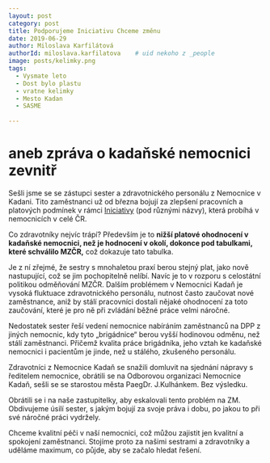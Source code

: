 ```yaml
---
layout: post
category: post
title: Podporujeme Iniciativu Chceme změnu     
date: 2019-06-29
author: Miloslava Karfilátová
authorId: miloslava.karfilatova    # uid nekoho z _people
image: posts/kelimky.png
tags:
  - Vysmate leto
  - Dost bylo plastu
  - vratne kelimky
  - Mesto Kadan
  - SASME
  
---
```


# aneb zpráva o kadaňské nemocnici zevnitř  

Sešli jsme se se zástupci sester a zdravotnického personálu z Nemocnice v Kadani. 
Tito zaměstnanci už od března bojují za zlepšení pracovních a platových podmínek v rámci [Iniciativy](https://www.facebook.com/IniciativaSester/?ref=search&__tn__=%2Cd%2CP-R&eid=ARA8nTbXLUAxZ5oH0Ba0IH-3zOcMxuRH2puHEy_UZYggpg26TBLn7BIa1z8bHXLTWmzPf4SrwHNKul1W)
(pod různými názvy), která probíhá v nemocnicích v celé ČR. 

Co zdravotníky nejvíc trápí? 
Především je to **nižší platové ohodnocení v kadaňské nemocnici, než je hodnocení v okolí, dokonce pod tabulkami, které schválilo MZČR,**
což dokazuje tato tabulka.
 
Je z ní zřejmé, že sestry s mnohaletou praxí berou stejný plat, jako nově nastupující, což se jim pochopitelně nelíbí. 
Navíc je to v rozporu s celostátní politikou odměňování MZČR.
Dalším problémem v Nemocnici Kadaň je vysoká fluktuace zdravotnického personálu, nutnost často zaučovat nové zaměstnance, aniž by stálí pracovníci 
dostali nějaké ohodnocení za toto zaučování, které je pro ně při zvládání běžné práce velmi náročné.

Nedostatek sester řeší vedení nemocnice nabíráním zaměstnanců na DPP z jiných nemocnic, kdy tyto „brigádnice“ berou vyšší hodinovou odměnu, 
než stálí zaměstnanci. Přičemž kvalita práce brigádníka, jeho vztah ke kadaňské nemocnici i pacientům je jinde, než u stálého, zkušeného 
personálu. 

Zdravotníci z Nemocnice Kadaň se snažili domluvit na sjednání nápravy s ředitelem nemocnice, obrátili se na Odborovou organizaci Nemocnice Kadaň, 
sešli se se starostou města PaegDr. J.Kulhánkem. Bez výsledku.

Obrátili se i na naše zastupitelky, aby eskalovali tento problém na ZM. Obdivujeme úsilí sester, s jakým bojují za svoje práva 
i dobu, po jakou to při své náročné práci vydržely.

Chceme kvalitní péči v naší nemocnici, což můžou zajistit jen kvalitní a spokojení zaměstnanci. 
Stojíme proto za našimi sestrami a zdravotníky a uděláme maximum, co půjde, aby se začalo hledat řešení.

